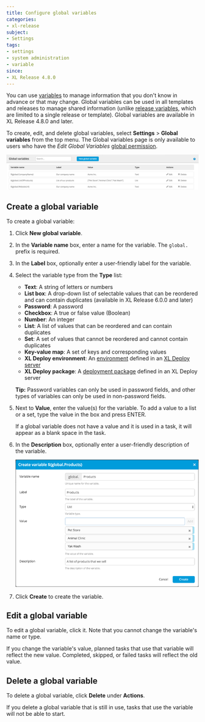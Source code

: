 ```yaml
---
title: Configure global variables
categories:
- xl-release
subject:
- Settings
tags:
- settings
- system administration
- variable
since:
- XL Release 4.8.0
---
```


You can use [variables](/xl-release/concept/variables-in-xl-release.html) to manage information that you don't know in advance or that may change. Global variables can be used in all templates and releases to manage shared information (unlike [release variables](/xl-release/how-to/create-release-variables.html), which are limited to a single release or template). Global variables are available in XL Release 4.8.0 and later.

To create, edit, and delete global variables, select **Settings** > **Global variables** from the top menu. The Global variables page is only available to users who have the *Edit Global Variables* [global permission](/xl-release/how-to/configure-permissions.html).

![Global variables](../images/global-variables.png)

## Create a global variable

To create a global variable:

1. Click **New global variable**.
1. In the **Variable name** box, enter a name for the variable. The `global.` prefix is required.
1. In the **Label** box, optionally enter a user-friendly label for the variable.
1. Select the variable type from the **Type** list:
    * **Text**: A string of letters or numbers
    * **List box**: A drop-down list of selectable values that can be reordered and can contain duplicates (available in XL Release 6.0.0 and later)
    * **Password**: A password
    * **Checkbox**: A true or false value (Boolean)
    * **Number**: An integer
    * **List**: A list of values that can be reordered and can contain duplicates
    * **Set**: A set of values that cannot be reordered and cannot contain duplicates
    * **Key-value map**: A set of keys and corresponding values
    * **XL Deploy environment**: An [environment](/xl-deploy/concept/key-xl-deploy-concepts.html#environments) defined in an [XL Deploy server](/xl-release/how-to/configure-xl-deploy-servers-in-xl-release.html)
    * **XL Deploy package**: A [deployment package](/xl-deploy/concept/key-xl-deploy-concepts.html#deployment-packages) defined in an XL Deploy server

    **Tip:** Password variables can only be used in password fields, and other types of variables can only be used in non-password fields.

1. Next to **Value**, enter the value(s) for the variable. To add a value to a list or a set, type the value in the box and press ENTER.

    If a global variable does not have a value and it is used in a task, it will appear as a blank space in the task.

1. In the **Description** box, optionally enter a user-friendly description of the variable.

    ![Create global variable](../images/create-global-variable.png)

1. Click **Create** to create the variable.

## Edit a global variable

To edit a global variable, click it. Note that you cannot change the variable's name or type.

If you change the variable's value, planned tasks that use that variable will reflect the new value. Completed, skipped, or failed tasks will reflect the old value.

## Delete a global variable

To delete a global variable, click **Delete** under **Actions**.

If you delete a global variable that is still in use, tasks that use the variable will not be able to start.
